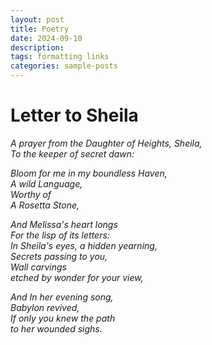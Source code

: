 ```yaml
---
layout: post
title: Poetry
date: 2024-09-10
description: 
tags: formatting links
categories: sample-posts
---
```


# **Letter to Sheila**

*A prayer from the Daughter of Heights, Sheila,  
To the keeper of secret dawn:*  

*Bloom for me in my boundless Haven,  
A wild Language,  
Worthy of  
A Rosetta Stone,*  

*And Melissa's heart longs  
For the lisp of its letters:  
In Sheila's eyes, a hidden yearning,  
Secrets passing to you,  
Wall carvings  
etched by wonder for your view,*  

*And In her evening song,  
Babylon revived,  
If only you knew the path  
to her wounded sighs.*
